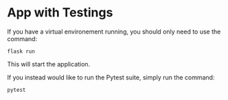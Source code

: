 # App with Testings

If you have a virtual environement running, you should only need to use the command:

`flask run`

This will start the application.

If you instead would like to run the Pytest suite, simply run the command:

`pytest`
